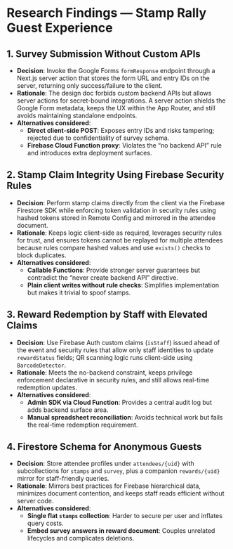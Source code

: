 # Research Findings — Stamp Rally Guest Experience

## 1. Survey Submission Without Custom APIs
- **Decision**: Invoke the Google Forms `formResponse` endpoint through a Next.js server action that stores the form URL and entry IDs on the server, returning only success/failure to the client.
- **Rationale**: The design doc forbids custom backend APIs but allows server actions for secret-bound integrations. A server action shields the Google Form metadata, keeps the UX within the App Router, and still avoids maintaining standalone endpoints.
- **Alternatives considered**:
  - **Direct client-side POST**: Exposes entry IDs and risks tampering; rejected due to confidentiality of survey schema.
  - **Firebase Cloud Function proxy**: Violates the “no backend API” rule and introduces extra deployment surfaces.

## 2. Stamp Claim Integrity Using Firebase Security Rules
- **Decision**: Perform stamp claims directly from the client via the Firebase Firestore SDK while enforcing token validation in security rules using hashed tokens stored in Remote Config and mirrored in the attendee document.
- **Rationale**: Keeps logic client-side as required, leverages security rules for trust, and ensures tokens cannot be replayed for multiple attendees because rules compare hashed values and use `exists()` checks to block duplicates.
- **Alternatives considered**:
  - **Callable Functions**: Provide stronger server guarantees but contradict the “never create backend API” directive.
  - **Plain client writes without rule checks**: Simplifies implementation but makes it trivial to spoof stamps.

## 3. Reward Redemption by Staff with Elevated Claims
- **Decision**: Use Firebase Auth custom claims (`isStaff`) issued ahead of the event and security rules that allow only staff identities to update `rewardStatus` fields; QR scanning logic runs client-side using `BarcodeDetector`.
- **Rationale**: Meets the no-backend constraint, keeps privilege enforcement declarative in security rules, and still allows real-time redemption updates.
- **Alternatives considered**:
  - **Admin SDK via Cloud Function**: Provides a central audit log but adds backend surface area.
  - **Manual spreadsheet reconciliation**: Avoids technical work but fails the real-time redemption requirement.

## 4. Firestore Schema for Anonymous Guests
- **Decision**: Store attendee profiles under `attendees/{uid}` with subcollections for `stamps` and `survey`, plus a companion `rewards/{uid}` mirror for staff-friendly queries.
- **Rationale**: Mirrors best practices for Firebase hierarchical data, minimizes document contention, and keeps staff reads efficient without server code.
- **Alternatives considered**:
  - **Single flat `stamps` collection**: Harder to secure per user and inflates query costs.
  - **Embed survey answers in reward document**: Couples unrelated lifecycles and complicates deletions.
